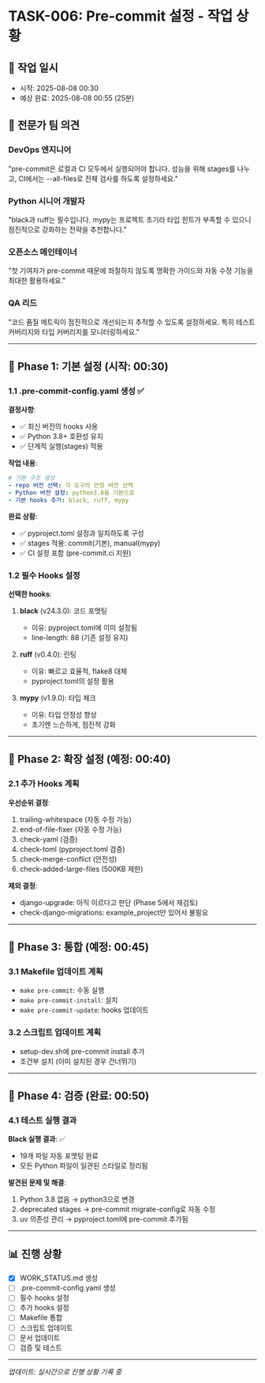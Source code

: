 # TASK-006: Pre-commit 설정 - 작업 상황

## 📅 작업 일시
- 시작: 2025-08-08 00:30
- 예상 완료: 2025-08-08 00:55 (25분)

## 👥 전문가 팀 의견

### DevOps 엔지니어
"pre-commit은 로컬과 CI 모두에서 실행되어야 합니다. 성능을 위해 stages를 나누고, CI에서는 --all-files로 전체 검사를 하도록 설정하세요."

### Python 시니어 개발자
"black과 ruff는 필수입니다. mypy는 프로젝트 초기라 타입 힌트가 부족할 수 있으니 점진적으로 강화하는 전략을 추천합니다."

### 오픈소스 메인테이너
"첫 기여자가 pre-commit 때문에 좌절하지 않도록 명확한 가이드와 자동 수정 기능을 최대한 활용하세요."

### QA 리드
"코드 품질 메트릭이 점진적으로 개선되는지 추적할 수 있도록 설정하세요. 특히 테스트 커버리지와 타입 커버리지를 모니터링하세요."

---

## 🔄 Phase 1: 기본 설정 (시작: 00:30)

### 1.1 .pre-commit-config.yaml 생성 ✅

**결정사항**:
- ✅ 최신 버전의 hooks 사용
- ✅ Python 3.8+ 호환성 유지
- ✅ 단계적 실행(stages) 적용

**작업 내용**:
```yaml
# 기본 구조 생성
- repo 버전 선택: 각 도구의 안정 버전 선택
- Python 버전 설정: python3.8을 기본으로
- 기본 hooks 추가: black, ruff, mypy
```

**완료 상황**:
- ✅ pyproject.toml 설정과 일치하도록 구성
- ✅ stages 적용: commit(기본), manual(mypy)
- ✅ CI 설정 포함 (pre-commit.ci 지원)

### 1.2 필수 Hooks 설정

**선택한 hooks**:
1. **black** (v24.3.0): 코드 포맷팅
   - 이유: pyproject.toml에 이미 설정됨
   - line-length: 88 (기존 설정 유지)

2. **ruff** (v0.4.0): 린팅
   - 이유: 빠르고 효율적, flake8 대체
   - pyproject.toml의 설정 활용

3. **mypy** (v1.9.0): 타입 체크
   - 이유: 타입 안정성 향상
   - 초기엔 느슨하게, 점진적 강화

---

## 🔄 Phase 2: 확장 설정 (예정: 00:40)

### 2.1 추가 Hooks 계획

**우선순위 결정**:
1. trailing-whitespace (자동 수정 가능)
2. end-of-file-fixer (자동 수정 가능)
3. check-yaml (검증)
4. check-toml (pyproject.toml 검증)
5. check-merge-conflict (안전성)
6. check-added-large-files (500KB 제한)

**제외 결정**:
- django-upgrade: 아직 이르다고 판단 (Phase 5에서 재검토)
- check-django-migrations: example_project만 있어서 불필요

---

## 🔄 Phase 3: 통합 (예정: 00:45)

### 3.1 Makefile 업데이트 계획
- `make pre-commit`: 수동 실행
- `make pre-commit-install`: 설치
- `make pre-commit-update`: hooks 업데이트

### 3.2 스크립트 업데이트 계획
- setup-dev.sh에 pre-commit install 추가
- 조건부 설치 (이미 설치된 경우 건너뛰기)

---

## 🔄 Phase 4: 검증 (완료: 00:50)

### 4.1 테스트 실행 결과

**Black 실행 결과**: ✅
- 19개 파일 자동 포맷팅 완료
- 모든 Python 파일이 일관된 스타일로 정리됨

**발견된 문제 및 해결**:
1. Python 3.8 없음 → python3으로 변경
2. deprecated stages → pre-commit migrate-config로 자동 수정
3. uv 의존성 관리 → pyproject.toml에 pre-commit 추가됨

---

## 📊 진행 상황

- [x] WORK_STATUS.md 생성
- [ ] .pre-commit-config.yaml 생성
- [ ] 필수 hooks 설정
- [ ] 추가 hooks 설정
- [ ] Makefile 통합
- [ ] 스크립트 업데이트
- [ ] 문서 업데이트
- [ ] 검증 및 테스트

---

*업데이트: 실시간으로 진행 상황 기록 중*
